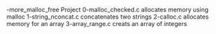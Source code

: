 -more_malloc_free Project
0-malloc_checked.c allocates memory using malloc
1-string_nconcat.c concatenates two strings
2-calloc.c allocates memory for an array
3-array_range.c creats an array of integers
